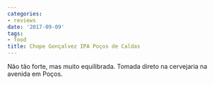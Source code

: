 ```yaml
---
categories:
- reviews
date: '2017-09-09'
tags:
- food
title: Chope Gonçalvez IPA Poços de Caldas
---
```


Não tão forte, mas muito equilibrada. Tomada direto na cervejaria na avenida em Poços.
